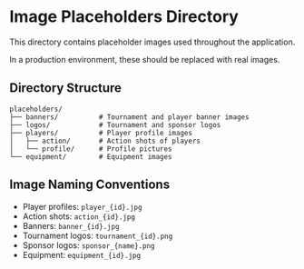 # Image Placeholders Directory

This directory contains placeholder images used throughout the application.

In a production environment, these should be replaced with real images.

## Directory Structure

```
placeholders/
├── banners/          # Tournament and player banner images
├── logos/            # Tournament and sponsor logos
├── players/          # Player profile images
│   ├── action/       # Action shots of players 
│   └── profile/      # Profile pictures
└── equipment/        # Equipment images
```

## Image Naming Conventions

- Player profiles: `player_{id}.jpg`
- Action shots: `action_{id}.jpg`
- Banners: `banner_{id}.jpg`
- Tournament logos: `tournament_{id}.png`
- Sponsor logos: `sponsor_{name}.png`
- Equipment: `equipment_{id}.jpg`
